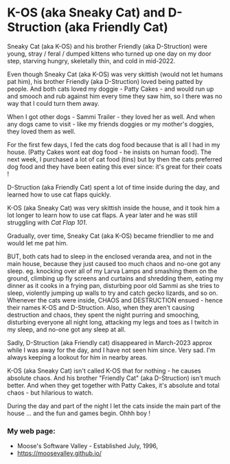 #  K-OS (aka Sneaky Cat) and D-Struction (aka Friendly Cat)

Sneaky Cat (aka K-OS) and his brother Friendly (aka D-Struction) were young, stray / feral / dumped kittens who turned up one day on my door step, starving hungry, skeletally thin, and cold in mid-2022.

Even though Sneaky Cat (aka K-OS) was very skittish (would not let humans pat him), his brother Friendly (aka D-Struction) loved being patted by people.  And both cats loved my doggie - Patty Cakes - and would run up and smooch and rub against him every time they saw him, so I there was no way that I could turn them away.

When I got other dogs - Sammi Trailer - they loved her as well.  And when any dogs came to visit - like my friends doggies or my mother's doggies, they loved them as well.

For the first few days, I fed the cats dog food because that is all I had in my house.  (Patty Cakes wont eat dog food - he insists on human food).  The next week, I purchased a lot of cat food (tins) but by then the cats preferred dog food and they have been eating this ever since: it's great for their coats !

D-Struction (aka Friendly Cat) spent a lot of time inside during the day, and learned how to use cat flaps quickly.

K-OS (aka Sneaky Cat) was very skittish inside the house, and it took him a lot longer to learn how to use cat flaps.  A year later and he was still struggling with *Cat Flap 101*.

Gradually, over time, Sneaky Cat (aka K-OS) became friendlier to me and would let me pat him.

BUT, both cats had to sleep in the enclosed veranda area, and not in the main house, because they just caused too much chaos and no-one got any sleep.  eg. knocking over all of my Larva Lamps and smashing them on the ground, climbing up fly screens and curtains and shredding them, eating my dinner as it cooks in a frying pan, disturbing poor old Sammi as she tries to sleep, violently jumping up walls to try and catch gecko lizards, and so on.  Whenever the cats were inside, CHAOS and DESTRUCTION ensued - hence their names K-OS and D-Struction.  Also, when they aren't causing destruction and chaos, they spent the night purring and smooching, disturbing everyone all night long, attacking my legs and toes as I twitch in my sleep, and no-one got any sleep at all.

Sadly, D-Struction (aka Friendly cat) disappeared in March-2023 approx while I was away for the day, and I have not seen him since.  Very sad.  I'm always keeping a lookout for him in nearby areas.

K-OS (aka Sneaky Cat) isn't called K-OS that for nothing - he causes absolute chaos.  And his brother "Friendly Cat" (aka D-Struction) isn't much better.  And when they get together with Patty Cakes, it's absolute and total chaos - but hilarious to watch.

During the day and part of the night I let the cats inside the main part of the house ... and the fun and games begin.  Ohhh boy !


### My web page:
* Moose's Software Valley - Established July, 1996,
* https://moosevalley.github.io/
